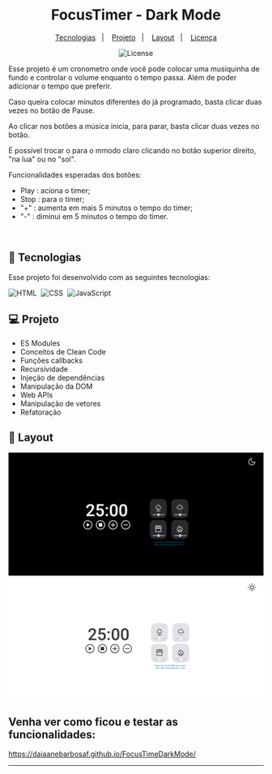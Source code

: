 <h1 align="center"> FocusTimer - Dark Mode </h1>

<p align="center">
  <a href="#-tecnologias">Tecnologias</a>&nbsp;&nbsp;&nbsp;|&nbsp;&nbsp;&nbsp;
  <a href="#-projeto">Projeto</a>&nbsp;&nbsp;&nbsp;|&nbsp;&nbsp;&nbsp;
  <a href="#-layout">Layout</a>&nbsp;&nbsp;&nbsp;|&nbsp;&nbsp;&nbsp;
  <a href="#memo-licença">Licença</a>
</p>

<p align="center">
  <img alt="License" src="https://img.shields.io/static/v1?label=license&message=MIT&color=49AA26&labelColor=000000">
</p>

<p align="center">

Esse projeto é um cronometro onde você pode colocar uma musiquinha de fundo e controlar o volume enquanto o tempo passa. Além de poder adicionar o tempo que preferir.

Caso queira colocar minutos diferentes do já programado, basta clicar duas vezes no botão de Pause.

Ao clicar nos botões a música inicia, para parar, basta clicar duas vezes no botão.

É possível trocar o para o mmodo claro clicando no botão superior direito, "na lua" ou no "sol".

Funcionalidades esperadas dos botões:

- Play   : aciona o timer;
- Stop   : para o timer;
- "+"   : aumenta em mais 5 minutos o tempo do timer;
- "-"    : diminui em 5 minutos o tempo do timer.
</p>


<br>

## 🚀 Tecnologias

Esse projeto foi desenvolvido com as seguintes tecnologias:

![HTML](https://img.shields.io/badge/-HTML-05122A?style=flat&logo=HTML5)&nbsp;
![CSS](https://img.shields.io/badge/-CSS-05122A?style=flat&logo=CSS3&logoColor=1572B6)&nbsp;
![JavaScript](https://img.shields.io/badge/-JavaScript-05122A?style=flat&logo=javascript)&nbsp;

## 💻 Projeto

- ES Modules
- Conceitos de Clean Code
- Funções callbacks
- Recursividade
- Injeção de dependências
- Manipulação da DOM
- Web APIs
- Manipulação de vetores
- Refatoração


## 🔖 Layout

![prewiew](.github/prewiew.PNG)
![prewiew](.github/prewiew02.PNG)

## Venha ver como ficou e testar as funcionalidades:

https://daiaanebarbosaf.github.io/FocusTimeDarkMode/

---
